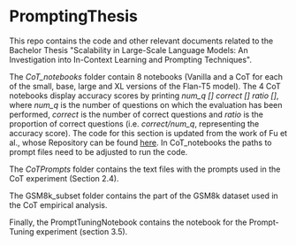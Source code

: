 # PromptingThesis
This repo contains the code and other relevant documents related to the Bachelor Thesis "Scalability in Large-Scale Language Models: An Investigation into In-Context Learning and Prompting Techniques".

The _CoT_notebooks_ folder contain 8 notebooks (Vanilla and a CoT for each of the small, base, large and XL versions of the Flan-T5 model).
The 4 CoT notebooks display accuracy scores by printing _num_q [] correct [] ratio []_, where _num_q_ is the number of questions on which the evaluation has been performed, _correct_ is the number of correct questions and _ratio_ is the proportion of correct questions (i.e. _correct/num_q_, representing the accuracy score).
The code for this section is updated from the work of Fu et al., whose Repository can be found [here](https://github.com/FranxYao/chain-of-thought-hub/tree/main).
In CoT_notebooks the paths to prompt files need to be adjusted to run the code.

The _CoTPrompts_ folder contains the text files with the prompts used in the CoT experiment (Section 2.4).

The GSM8k_subset folder  contains the part of the GSM8k dataset used in the CoT empirical analysis.

Finally, the PromptTuningNotebook contains the notebook for the Prompt-Tuning experiment (section 3.5). 



